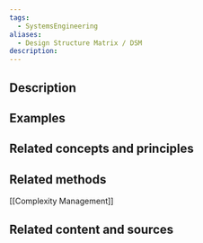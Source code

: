```yaml
---
tags:
  - SystemsEngineering
aliases:
  - Design Structure Matrix / DSM
description:
---
```


## Description


## Examples 


## Related concepts and principles


## Related methods
[[Complexity Management]]

## Related content and sources
